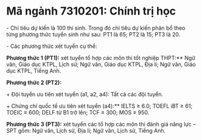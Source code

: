 # Mã ngành 7310201: Chính trị học

\- Chỉ tiêu dự kiến là 100 thí sinh. Trong đó chỉ tiêu dự kiến phân bổ theo từng phương thức tuyển sinh như sau: PT1 là 65; PT2 là 15; PT3 là 20.

\- Các phương thức xét tuyển cụ thể:

**Phương thức 1 (PT1):** xét tuyển tổ hợp các môn thi tốt nghiệp THPT:** Ngữ văn, Giáo dục KTPL, Lịch sử; Ngữ văn, Giáo dục KTPL, Địa lí; Ngữ văn, Giáo dục KTPL, Tiếng Anh.

**Phương thức 2 (PT2):** 

\+ Đội tuyển ưu tiên xét tuyển (a1, a2, a4): Tất cả các đội tuyển. 

\+ Chứng chỉ quốc tế ưu tiên xét tuyển (a4):** IELTS ≥ 6.0; TOEFL iBT ≥ 61; TOEIC ≥ 600; DELF từ B1 trở lên; TCF ≥ 300; MOS ≥ 950.

**Phương thức 3 (PT3):** xét tuyển các tổ hợp các môn thi đánh giá năng lực – SPT gồm: Ngữ văn, Lịch sử, Địa lí; Ngữ văn, Lịch sử, Tiếng Anh.